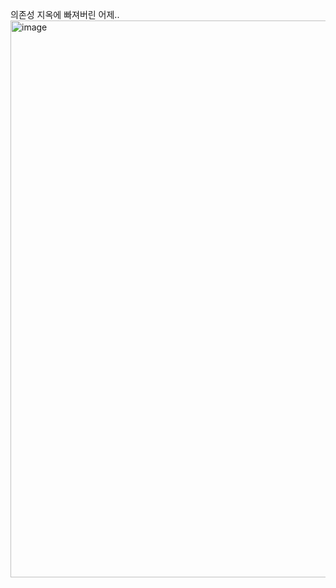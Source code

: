 
의존성 지옥에 빠져버린 어제..
<img width="891" alt="image" src="https://github.com/NalaJang/TIL/assets/73895803/ddc2014c-5d17-4a92-93ef-94e8cb86bc49">

